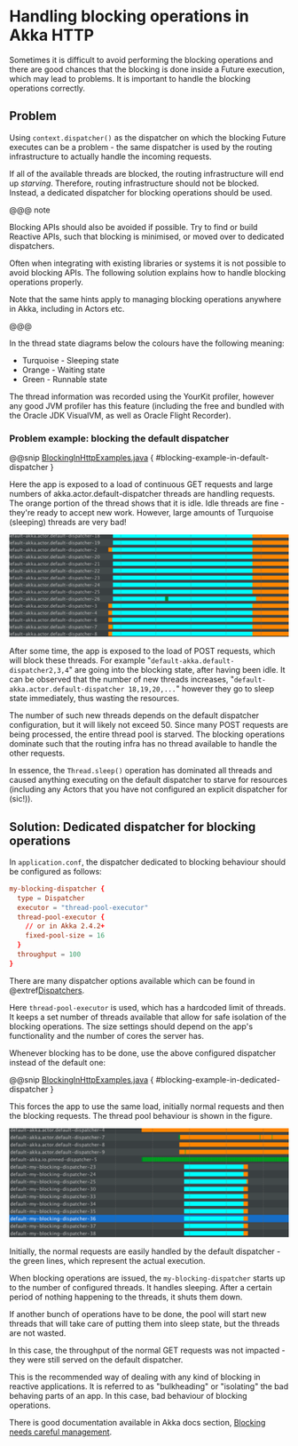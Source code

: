 <a id="handling-blocking-in-http-routes-java"></a>
# Handling blocking operations in Akka HTTP

Sometimes it is difficult to avoid performing the blocking operations and there
are good chances that the blocking is done inside a Future execution, which may
lead to problems. It is important to handle the blocking operations correctly.

## Problem

Using `context.dispatcher()` as the dispatcher on which the blocking Future
executes can be a problem - the same dispatcher is used by the routing
infrastructure to actually handle the incoming requests. 

If all of the available threads are blocked, the routing infrastructure will end up *starving*. 
Therefore, routing infrastructure should not be blocked. Instead, a dedicated dispatcher
for blocking operations should be used.

@@@ note

Blocking APIs should also be avoided if possible. Try to find or build Reactive APIs,
such that blocking is minimised, or moved over to dedicated dispatchers.

Often when integrating with existing libraries or systems it is not possible to
avoid blocking APIs. The following solution explains how to handle blocking
operations properly.

Note that the same hints apply to managing blocking operations anywhere in Akka,
including in Actors etc.

@@@

In the thread state diagrams below the colours have the following meaning:

 * Turquoise - Sleeping state
 * Orange - Waiting state
 * Green - Runnable state

The thread information was recorded using the YourKit profiler, however any good JVM profiler 
has this feature (including the free and bundled with the Oracle JDK VisualVM, as well as Oracle Flight Recorder). 

### Problem example: blocking the default dispatcher

@@snip [BlockingInHttpExamples.java](../../../../test/java/docs/http/javadsl/server/BlockingInHttpExamples.java) { #blocking-example-in-default-dispatcher }

Here the app is exposed to a load of continuous GET requests and large numbers
of akka.actor.default-dispatcher threads are handling requests. The orange
portion of the thread shows that it is idle. Idle threads are fine -
they're ready to accept new work. However, large amounts of Turquoise (sleeping) threads are very bad!

![DispatcherBehaviourOnBadCode.png](DispatcherBehaviourOnBadCode.png)

After some time, the app is exposed to the load of POST requests,
which will block these threads. For example "`default-akka.default-dispatcher2,3,4`"
are going into the blocking state, after having been idle. It can be observed
that the number of new threads increases, "`default-akka.actor.default-dispatcher 18,19,20,...`" 
however they go to sleep state immediately, thus wasting the
resources.

The number of such new threads depends on the default dispatcher configuration,
but it will likely not exceed 50. Since many POST requests are being processed, the entire
thread pool is starved. The blocking operations dominate such that the routing
infra has no thread available to handle the other requests.

In essence, the `Thread.sleep()` operation has dominated all threads and caused anything 
executing on the default dispatcher to starve for resources (including any Actors
that you have not configured an explicit dispatcher for (sic!)).

## Solution: Dedicated dispatcher for blocking operations

In `application.conf`, the dispatcher dedicated to blocking behaviour should
be configured as follows:

```conf
my-blocking-dispatcher {
  type = Dispatcher
  executor = "thread-pool-executor"
  thread-pool-executor {
    // or in Akka 2.4.2+
    fixed-pool-size = 16
  }
  throughput = 100
}
```

There are many dispatcher options available which can be found in @extref[Dispatchers](akka-docs:scala/dispatchers.html).

Here `thread-pool-executor` is used, which has a hardcoded limit of threads. It keeps a set number of threads
available that allow for safe isolation of the blocking operations. The size settings should depend on the app's
functionality and the number of cores the server has.

Whenever blocking has to be done, use the above configured dispatcher
instead of the default one:

@@snip [BlockingInHttpExamples.java](../../../../test/java/docs/http/javadsl/server/BlockingInHttpExamples.java) { #blocking-example-in-dedicated-dispatcher }

This forces the app to use the same load, initially normal requests and then
the blocking requests. The thread pool behaviour is shown in the figure.

![DispatcherBehaviourOnGoodCode.png](DispatcherBehaviourOnGoodCode.png)

Initially, the normal requests are easily handled by the default dispatcher - the
green lines, which represent the actual execution.

When blocking operations are issued, the `my-blocking-dispatcher`
starts up to the number of configured threads. It handles sleeping. After
a certain period of nothing happening to the threads, it shuts them down.

If another bunch of operations have to be done, the pool will start new
threads that will take care of putting them into sleep state, but the
threads are not wasted.

In this case, the throughput of the normal GET requests was not impacted -
they were still served on the default dispatcher.

This is the recommended way of dealing with any kind of blocking in reactive
applications. It is referred to as "bulkheading" or "isolating" the bad behaving
parts of an app. In this case, bad behaviour of blocking operations.

There is good documentation available in Akka docs section, 
[Blocking needs careful management](http://doc.akka.io/docs/akka/current/general/actor-systems.html#Blocking_Needs_Careful_Management).
